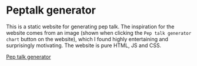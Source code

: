 # Peptalk generator
This is a static website for generating pep talk. The inspiration for the website comes from an image (shown when clicking the `Pep talk generator chart` button on the website), which I found highly entertaining and surprisingly motivating. The website is pure HTML, JS and CSS.

[Pep talk generator](http://turnthatfrownupsidedown.site/)
